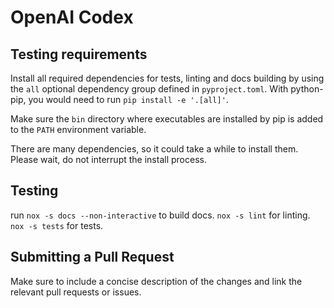 # OpenAI Codex

## Testing requirements

Install all required dependencies for tests, linting and docs building by using
the `all` optional dependency group defined in `pyproject.toml`. With
python-pip, you would need to run `pip install -e '.[all]'`.

Make sure the `bin` directory where executables are installed by pip is added to
the `PATH` environment variable.

There are many dependencies, so it could take a while to install them. Please
wait, do not interrupt the install process.

## Testing

run `nox -s docs --non-interactive` to build docs. `nox -s lint` for linting.
`nox -s tests` for tests.

## Submitting a Pull Request

Make sure to include a concise description of the changes and link the relevant
pull requests or issues.
